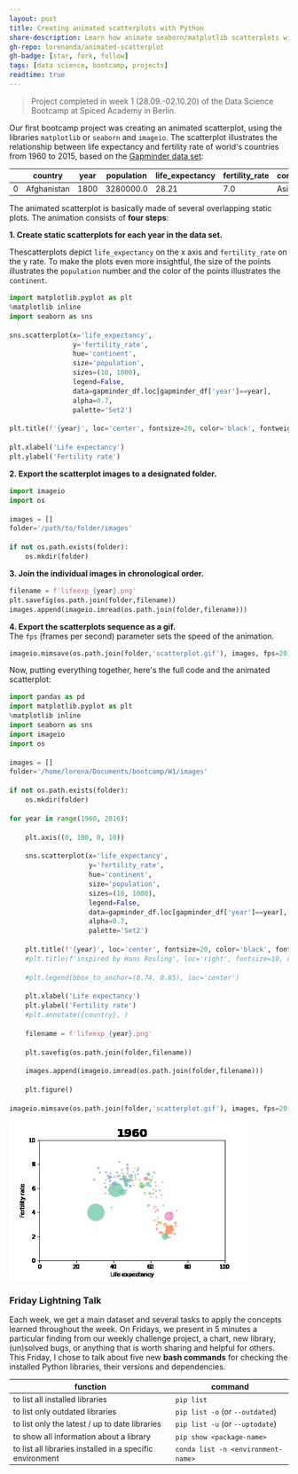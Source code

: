 ```yaml
---
layout: post
title: Creating animated scatterplots with Python
share-description: Learn how animate seaborn/matplotlib scatterplots with imageio.
gh-repo: lorenanda/animated-scatterplot
gh-badge: [star, fork, follow]
tags: [data science, bootcamp, projects]
readtime: true
---
```


>Project completed in week 1 (28.09.-02.10.20) of the Data Science Bootcamp at Spiced Academy in Berlin.

Our first bootcamp project was creating an animated scatterplot, using the libraries `matplotlib` or `seaborn` and `imageio`. The scatterplot illustrates the relationship between life expectancy and fertility rate of world's countries from 1960 to 2015, based on the [Gapminder data set](https://www.gapminder.org/tag/download-data/):

||country|year|population|life_expectancy|fertility_rate|continent|
|---|---|---|---|---|---|---|
|0|Afghanistan|1800|3280000.0|28.21|7.0|Asia|

The animated scatterplot is basically made of several overlapping static plots. The animation consists of **four steps**:

**1\. Create static scatterplots for each year in the data set.**

Thescatterplots depict `life_expectancy` on the x axis and `fertility_rate` on the y rate. To make the plots even more insightful, the size of the points illustrates the `population` number and the color of the points illustrates the `continent`.

```python
import matplotlib.pyplot as plt 
%matplotlib inline
import seaborn as sns

sns.scatterplot(x='life_expectancy',
                y='fertility_rate',
                hue='continent',
                size='population',
                sizes=(10, 1000),
                legend=False,
                data=gapminder_df.loc[gapminder_df['year']==year],
                alpha=0.7,
                palette='Set2')
    
plt.title(f'{year}', loc='center', fontsize=20, color='black', fontweight='bold')

plt.xlabel('Life expectancy')
plt.ylabel('Fertility rate')
```

**2\. Export the scatterplot images to a designated folder.**


```python
import imageio
import os

images = []
folder='/path/to/folder/images'

if not os.path.exists(folder):
    os.mkdir(folder)
```

**3\. Join the individual images in chronological order.**

```python
filename = f'lifeexp_{year}.png'
plt.savefig(os.path.join(folder,filename))
images.append(imageio.imread(os.path.join(folder,filename)))
```

**4\. Export the scatterplots sequence as a gif.**\
The `fps` (frames per second) parameter sets the speed of the animation.

```python
imageio.mimsave(os.path.join(folder,'scatterplot.gif'), images, fps=20)
```

Now, putting everything together, here's the full code and the animated scatterplot:

```python
import pandas as pd
import matplotlib.pyplot as plt 
%matplotlib inline
import seaborn as sns
import imageio
import os

images = []
folder='/home/lorena/Documents/bootcamp/W1/images'

if not os.path.exists(folder):
    os.mkdir(folder)

for year in range(1960, 2016):
    
    plt.axis((0, 100, 0, 10))
    
    sns.scatterplot(x='life_expectancy',
                    y='fertility_rate',
                    hue='continent',
                    size='population',
                    sizes=(10, 1000),
                    legend=False,
                    data=gapminder_df.loc[gapminder_df['year']==year],
                    alpha=0.7,
                    palette='Set2')
    
    plt.title(f'{year}', loc='center', fontsize=20, color='black', fontweight='bold')
    #plt.title(f'inspired by Hans Rosling', loc='right', fontsize=10, color='grey', style='italic', pad=-20)

    #plt.legend(bbox_to_anchor=(0.74, 0.85), loc='center')

    plt.xlabel('Life expectancy')
    plt.ylabel('Fertility rate')
    #plt.annotate({country}, )
    
    filename = f'lifeexp_{year}.png'
    
    plt.savefig(os.path.join(folder,filename))
    
    images.append(imageio.imread(os.path.join(folder,filename)))
    
    plt.figure()
    
imageio.mimsave(os.path.join(folder,'scatterplot.gif'), images, fps=20)
```

![animated scatterplot](https://github.com/lorenanda/animated-scatterplot/raw/main/scatterplot.gif)

### Friday Lightning Talk

Each week, we get a main dataset and several tasks to apply the concepts learned throughout the week. On Fridays, we present in 5 minutes a particular finding from our weekly challenge project, a chart, new library, (un)solved bugs, or anything that is worth sharing and helpful for others. This Friday, I chose to talk about five new **bash commands** for checking the installed Python libraries, their versions and dependencies.

| function|command|
|---|---|
| to list all installed libraries | `pip list` |
| to list only outdated libraries | `pip list -o` (or `--outdated`) |
| to list only the latest / up to date libraries | `pip list -u` (or `--uptodate`) |
| to show all information about a library | `pip show <package-name>` |
| to list all libraries installed in a specific environment | `conda list -n <environment-name>` |